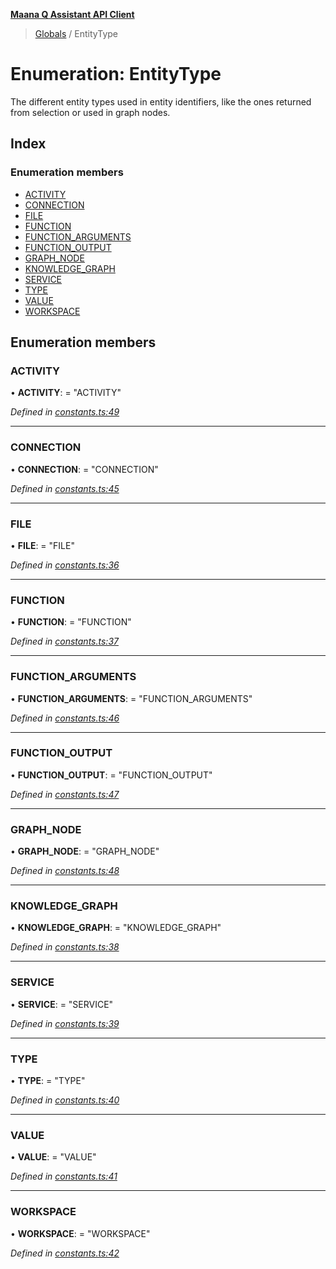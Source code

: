 **[Maana Q Assistant API Client](../README.md)**

> [Globals](../README.md) / EntityType

# Enumeration: EntityType

The different entity types used in entity identifiers, like the ones returned
from selection or used in graph nodes.

## Index

### Enumeration members

* [ACTIVITY](entitytype.md#activity)
* [CONNECTION](entitytype.md#connection)
* [FILE](entitytype.md#file)
* [FUNCTION](entitytype.md#function)
* [FUNCTION\_ARGUMENTS](entitytype.md#function_arguments)
* [FUNCTION\_OUTPUT](entitytype.md#function_output)
* [GRAPH\_NODE](entitytype.md#graph_node)
* [KNOWLEDGE\_GRAPH](entitytype.md#knowledge_graph)
* [SERVICE](entitytype.md#service)
* [TYPE](entitytype.md#type)
* [VALUE](entitytype.md#value)
* [WORKSPACE](entitytype.md#workspace)

## Enumeration members

### ACTIVITY

•  **ACTIVITY**:  = "ACTIVITY"

*Defined in [constants.ts:49](https://github.com/maana-io/q-assistant-client/blob/2fdcb17/src/constants.ts#L49)*

___

### CONNECTION

•  **CONNECTION**:  = "CONNECTION"

*Defined in [constants.ts:45](https://github.com/maana-io/q-assistant-client/blob/2fdcb17/src/constants.ts#L45)*

___

### FILE

•  **FILE**:  = "FILE"

*Defined in [constants.ts:36](https://github.com/maana-io/q-assistant-client/blob/2fdcb17/src/constants.ts#L36)*

___

### FUNCTION

•  **FUNCTION**:  = "FUNCTION"

*Defined in [constants.ts:37](https://github.com/maana-io/q-assistant-client/blob/2fdcb17/src/constants.ts#L37)*

___

### FUNCTION\_ARGUMENTS

•  **FUNCTION\_ARGUMENTS**:  = "FUNCTION\_ARGUMENTS"

*Defined in [constants.ts:46](https://github.com/maana-io/q-assistant-client/blob/2fdcb17/src/constants.ts#L46)*

___

### FUNCTION\_OUTPUT

•  **FUNCTION\_OUTPUT**:  = "FUNCTION\_OUTPUT"

*Defined in [constants.ts:47](https://github.com/maana-io/q-assistant-client/blob/2fdcb17/src/constants.ts#L47)*

___

### GRAPH\_NODE

•  **GRAPH\_NODE**:  = "GRAPH\_NODE"

*Defined in [constants.ts:48](https://github.com/maana-io/q-assistant-client/blob/2fdcb17/src/constants.ts#L48)*

___

### KNOWLEDGE\_GRAPH

•  **KNOWLEDGE\_GRAPH**:  = "KNOWLEDGE\_GRAPH"

*Defined in [constants.ts:38](https://github.com/maana-io/q-assistant-client/blob/2fdcb17/src/constants.ts#L38)*

___

### SERVICE

•  **SERVICE**:  = "SERVICE"

*Defined in [constants.ts:39](https://github.com/maana-io/q-assistant-client/blob/2fdcb17/src/constants.ts#L39)*

___

### TYPE

•  **TYPE**:  = "TYPE"

*Defined in [constants.ts:40](https://github.com/maana-io/q-assistant-client/blob/2fdcb17/src/constants.ts#L40)*

___

### VALUE

•  **VALUE**:  = "VALUE"

*Defined in [constants.ts:41](https://github.com/maana-io/q-assistant-client/blob/2fdcb17/src/constants.ts#L41)*

___

### WORKSPACE

•  **WORKSPACE**:  = "WORKSPACE"

*Defined in [constants.ts:42](https://github.com/maana-io/q-assistant-client/blob/2fdcb17/src/constants.ts#L42)*
